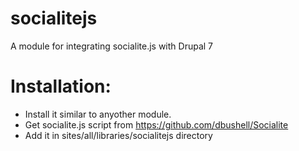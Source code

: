 socialitejs
===========

A module for integrating socialite.js with Drupal 7

Installation:
===========
- Install it similar to anyother module.
- Get socialite.js script from https://github.com/dbushell/Socialite
- Add it in sites/all/libraries/socialitejs directory
